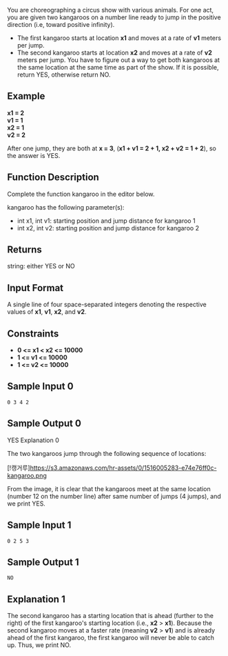 You are choreographing a circus show with various animals. For one act, you are given two kangaroos on a number line ready to jump in the positive direction (i.e, toward positive infinity).

- The first kangaroo starts at location **x1** and moves at a rate of **v1** meters per jump.
- The second kangaroo starts at location **x2** and moves at a rate of **v2** meters per jump.
You have to figure out a way to get both kangaroos at the same location at the same time as part of the show. If it is possible, return YES, otherwise return NO.

## Example
**x1 = 2**<br>
**v1 = 1**<br>
**x2 = 1**<br>
**v2 = 2**<br>



After one jump, they are both at **x = 3**, (**x1 + v1 = 2 + 1, x2 + v2 = 1 + 2**), so the answer is YES.

## Function Description

Complete the function kangaroo in the editor below.

kangaroo has the following parameter(s):

- int x1, int v1: starting position and jump distance for kangaroo 1
- int x2, int v2: starting position and jump distance for kangaroo 2

## Returns

string: either YES or NO
## Input Format

A single line of four space-separated integers denoting the respective values of **x1**, **v1**, **x2**, and **v2**.

## Constraints
- **0 <= x1 < x2 <= 10000**
- **1 <= v1 <= 10000**
- **1 <= v2 <= 10000**

## Sample Input 0

    0 3 4 2
## Sample Output 0

YES
Explanation 0

The two kangaroos jump through the following sequence of locations:

[!캥거루]https://s3.amazonaws.com/hr-assets/0/1516005283-e74e76ff0c-kangaroo.png

From the image, it is clear that the kangaroos meet at the same location (number 12 on the number line) after same number of jumps (4    jumps), and we print YES.

## Sample Input 1

    0 2 5 3
## Sample Output 1

    NO
## Explanation 1

The second kangaroo has a starting location that is ahead (further to the right) of the first kangaroo's starting location (i.e., **x2** > **x1**). Because the second kangaroo moves at a faster rate (meaning **v2** > **v1**) and is already ahead of the first kangaroo, the first kangaroo will never be able to catch up. Thus, we print NO.